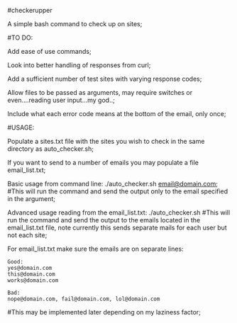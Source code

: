 #checkerupper

A simple bash command to check up on sites;

#TO DO:

Add ease of use commands;

Look into better handling of responses from curl;

Add a sufficient number of test sites with varying response codes;

Allow files to be passed as arguments, may require switches or even....reading user input...my god..;

Include what each error code means at the bottom of the email, only once;

#USAGE:

Populate a sites.txt file with the sites you wish to check in the same directory as auto_checker.sh;

If you want to send to a number of emails you may populate a file email_list.txt;

Basic usage from command line:
./auto_checker.sh email@domain.com;
\#This will run the command and send the output only to the email specified in the argument;

Advanced usage reading from the email_list.txt:
./auto_checker.sh
\#This will run the command and send the output to the emails located in the email_list.txt file, note currently this sends separate mails for each user but not each site;

For email_list.txt make sure the emails are on separate lines:
```
Good:
yes@domain.com
this@domain.com
works@domain.com
```

```
Bad:
nope@domain.com, fail@domain.com, lol@domain.com
```
\#This may be implemented later depending on my laziness factor;
